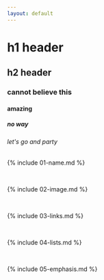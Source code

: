 ```yaml
---
layout: default
---
```

# h1 header
## h2 header
### cannot believe this
#### amazing
##### no way
###### let's go and party
{% include 01-name.md %}

<br>

{% include 02-image.md %}

<br>

{% include 03-links.md %}

<br>

{% include 04-lists.md %}

<br>

{% include 05-emphasis.md %}